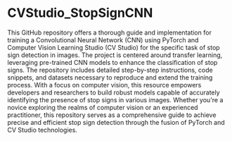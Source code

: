# CVStudio_StopSignCNN
 This GitHub repository offers a thorough guide and implementation for training a Convolutional Neural Network (CNN) using PyTorch and Computer Vision Learning Studio (CV Studio) for the specific task of stop sign detection in images. The project is centered around transfer learning, leveraging pre-trained CNN models to enhance the classification of stop signs. The repository includes detailed step-by-step instructions, code snippets, and datasets necessary to reproduce and extend the training process. With a focus on computer vision, this resource empowers developers and researchers to build robust models capable of accurately identifying the presence of stop signs in various images. Whether you're a novice exploring the realms of computer vision or an experienced practitioner, this repository serves as a comprehensive guide to achieve precise and efficient stop sign detection through the fusion of PyTorch and CV Studio technologies.
